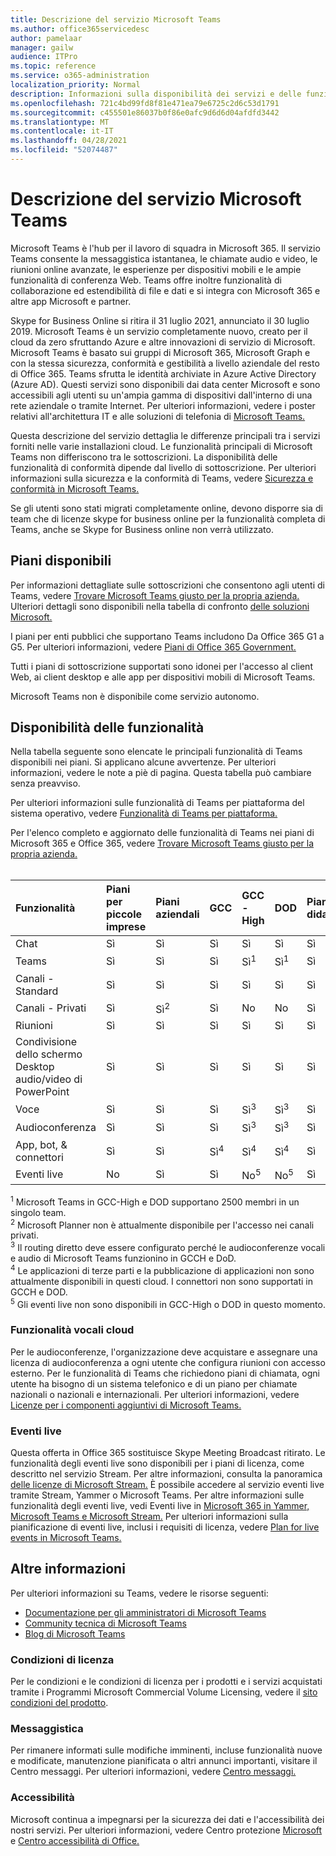 ```yaml
---
title: Descrizione del servizio Microsoft Teams
ms.author: office365servicedesc
author: pamelaar
manager: gailw
audience: ITPro
ms.topic: reference
ms.service: o365-administration
localization_priority: Normal
description: Informazioni sulla disponibilità dei servizi e delle funzionalità di Microsoft Teams nei piani di Microsoft 365 e Office 365.
ms.openlocfilehash: 721c4bd99fd8f81e471ea79e6725c2d6c53d1791
ms.sourcegitcommit: c455501e86037b0f86e0afc9d6d6d04afdfd3442
ms.translationtype: MT
ms.contentlocale: it-IT
ms.lasthandoff: 04/28/2021
ms.locfileid: "52074487"
---
```

# <a name="microsoft-teams-service-description"></a>Descrizione del servizio Microsoft Teams

Microsoft Teams è l'hub per il lavoro di squadra in Microsoft 365. Il servizio Teams consente la messaggistica istantanea, le chiamate audio e video, le riunioni online avanzate, le esperienze per dispositivi mobili e le ampie funzionalità di conferenza Web. Teams offre inoltre funzionalità di collaborazione ed estendibilità di file e dati e si integra con Microsoft 365 e altre app Microsoft e partner.

Skype for Business Online si ritira il 31 luglio [](https://techcommunity.microsoft.com/t5/Microsoft-Teams-Blog/Skype-for-Business-Online-to-Be-Retired-in-2021/ba-p/777833) 2021, annunciato il 30 luglio 2019. Microsoft Teams è un servizio completamente nuovo, creato per il cloud da zero sfruttando Azure e altre innovazioni di servizio di Microsoft. Microsoft Teams è basato sui gruppi di Microsoft 365, Microsoft Graph e con la stessa sicurezza, conformità e gestibilità a livello aziendale del resto di Office 365. Teams sfrutta le identità archiviate in Azure Active Directory (Azure AD). Questi servizi sono disponibili dai data center Microsoft e sono accessibili agli utenti su un'ampia gamma di dispositivi dall'interno di una rete aziendale o tramite Internet. Per ulteriori informazioni, vedere i poster relativi all'architettura IT e alle soluzioni di telefonia di [Microsoft Teams.](/microsoftteams/teams-architecture-solutions-posters)

Questa descrizione del servizio dettaglia le differenze principali tra i servizi forniti nelle varie installazioni cloud. Le funzionalità principali di Microsoft Teams non differiscono tra le sottoscrizioni. La disponibilità delle funzionalità di conformità dipende dal livello di sottoscrizione. Per ulteriori informazioni sulla sicurezza e la conformità di Teams, vedere [Sicurezza e conformità in Microsoft Teams.](/microsoftteams/security-compliance-overview)

Se gli utenti sono stati migrati completamente online, devono disporre sia di team che di licenze skype for business online per la funzionalità completa di Teams, anche se Skype for Business online non verrà utilizzato.

## <a name="available-plans"></a>Piani disponibili

Per informazioni dettagliate sulle sottoscrizioni che consentono agli utenti di Teams, vedere [Trovare Microsoft Teams giusto per la propria azienda.](https://www.microsoft.com/microsoft-teams/compare-microsoft-teams-options) Ulteriori dettagli sono disponibili nella tabella di confronto [delle soluzioni Microsoft.](https://go.microsoft.com/fwlink/?linkid=2139145)

I piani per enti pubblici che supportano Teams includono Da Office 365 G1 a G5. Per ulteriori informazioni, vedere [Piani di Office 365 Government.](https://www.microsoft.com/microsoft-365/government/compare-office-365-government-plans)

Tutti i piani di sottoscrizione supportati sono idonei per l'accesso al client Web, ai client desktop e alle app per dispositivi mobili di Microsoft Teams.

Microsoft Teams non è disponibile come servizio autonomo.

## <a name="feature-availability"></a>Disponibilità delle funzionalità

Nella tabella seguente sono elencate le principali funzionalità di Teams disponibili nei piani. Si applicano alcune avvertenze. Per ulteriori informazioni, vedere le note a piè di pagina. Questa tabella può cambiare senza preavviso.

Per ulteriori informazioni sulle funzionalità di Teams per piattaforma del sistema operativo, vedere [Funzionalità di Teams per piattaforma.](https://aka.ms/teamsfeaturesbyplatform)

Per l'elenco completo e aggiornato delle funzionalità di Teams nei piani di Microsoft 365 e Office 365, vedere [Trovare Microsoft Teams giusto per la propria azienda.](https://www.microsoft.com/microsoft-teams/compare-microsoft-teams-options)<br><br>

| Funzionalità | Piani per piccole imprese | Piani aziendali | GCC | GCC - High | DOD | Piani didattici |
|:-----|:-----|:-----|:-----|:-----|:-----|:-----|
|Chat  <br/> |Sì  <br/> |Sì  <br/> |Sì  <br/> |Sì  <br/> |Sì  <br/> |Sì  <br/> |
|Teams  <br/> |Sì <br/> |Sì <br/> |Sì <br/> |Sì<sup>1</sup>  <br/> |Sì<sup>1</sup>  <br/> |Sì  <br/> |
|Canali - Standard  <br/> |Sì  <br/> |Sì  <br/> |Sì  <br/> |Sì  <br/> |Sì  <br/> |Sì  <br/> |
|Canali - Privati  <br/> |Sì  <br/> |Sì<sup>2</sup>  <br/> |Sì <br/> |No  <br/> |No <br/> |Sì  <br/> |
|Riunioni  <br/> |Sì  <br/> |Sì  <br/> |Sì  <br/> |Sì  <br/> |Sì  <br/> |Sì  <br/> |
|Condivisione dello schermo Desktop audio/video di PowerPoint <br/> |Sì  <br/> |Sì  <br/> |Sì  <br/> |Sì  <br/> |Sì  <br/> |Sì  <br/> |
|Voce  <br/> |Sì  <br/> |Sì  <br/> |Sì  <br/> |Sì<sup>3</sup>  <br/> |Sì<sup>3</sup>  <br/> |Sì  <br/> |
|Audioconferenza  <br/> |Sì  <br/> |Sì  <br/> |Sì  <br/> |Sì<sup>3</sup>  <br/> |Sì<sup>3</sup>  <br/> |Sì  <br/> |
|App, bot, & connettori  <br/> |Sì  <br/> |Sì  <br/> |Sì<sup>4</sup>  <br/> |Sì<sup>4</sup>  <br/> |Sì<sup>4</sup>  <br/> |Sì  <br/> |
|Eventi live  <br/> |No  <br/> |Sì  <br/> |Sì  <br/> |No<sup>5</sup>  <br/> |No<sup>5</sup>  <br/> |Sì  <br/> |

<sup>1</sup> Microsoft Teams in GCC-High e DOD supportano 2500 membri in un singolo team.<br/>
<sup>2</sup> Microsoft Planner non è attualmente disponibile per l'accesso nei canali privati.<br/>
<sup>3</sup> Il routing diretto deve essere configurato perché le audioconferenze vocali e audio di Microsoft Teams funzionino in GCCH e DoD.<br/>
<sup>4</sup> Le applicazioni di terze parti e la pubblicazione di applicazioni non sono attualmente disponibili in questi cloud. I connettori non sono supportati in GCCH e DOD.<br/>
<sup>5</sup> Gli eventi live non sono disponibili in GCC-High o DOD in questo momento.<br/>

### <a name="cloud-voice-features"></a>Funzionalità vocali cloud

Per le audioconferenze, l'organizzazione deve acquistare e assegnare una licenza di audioconferenza a ogni utente che configura riunioni con accesso esterno. Per le funzionalità di Teams che richiedono piani di chiamata, ogni utente ha bisogno di un sistema telefonico e di un piano per chiamate nazionali o nazionali e internazionali. Per ulteriori informazioni, vedere [Licenze per i componenti aggiuntivi di Microsoft Teams.](/microsoftteams/teams-add-on-licensing/microsoft-teams-add-on-licensing)

### <a name="live-events"></a>Eventi live

Questa offerta in Office 365 sostituisce Skype Meeting Broadcast ritirato. Le funzionalità degli eventi live sono disponibili per i piani di licenza, come descritto nel servizio Stream. Per altre informazioni, consulta la panoramica [delle licenze di Microsoft Stream.](/stream/license-overview) È possibile accedere al servizio eventi live tramite Stream, Yammer o Microsoft Teams. Per altre informazioni sulle funzionalità degli eventi live, vedi Eventi live in [Microsoft 365 in Yammer, Microsoft Teams e Microsoft Stream.](/stream/live-event-m365) Per ulteriori informazioni sulla pianificazione di eventi live, inclusi i requisiti di licenza, vedere [Plan for live events in Microsoft Teams.](/microsoftteams/teams-live-events/plan-for-teams-live-events)

## <a name="learn-more"></a>Altre informazioni

Per ulteriori informazioni su Teams, vedere le risorse seguenti:
 
- [Documentazione per gli amministratori di Microsoft Teams](/MicrosoftTeams)
- [Community tecnica di Microsoft Teams](https://techcommunity.microsoft.com/t5/microsoft-teams/ct-p/MicrosoftTeams)
- [Blog di Microsoft Teams](https://aka.ms/TeamsBlog)

### <a name="licensing-terms"></a>Condizioni di licenza

Per le condizioni e le condizioni di licenza per i prodotti e i servizi acquistati tramite i Programmi Microsoft Commercial Volume Licensing, vedere il [sito condizioni del prodotto](https://www.microsoft.com/licensing/terms/). 

### <a name="messaging"></a>Messaggistica

Per rimanere informati sulle modifiche imminenti, incluse funzionalità nuove e modificate, manutenzione pianificata o altri annunci importanti, visitare il Centro messaggi. Per ulteriori informazioni, vedere [Centro messaggi.](/microsoft-365/admin/manage/message-center)

### <a name="accessibility"></a>Accessibilità

Microsoft continua a impegnarsi per la sicurezza dei dati e l'accessibilità dei nostri servizi. Per ulteriori informazioni, vedere Centro protezione [Microsoft](https://www.microsoft.com/trust-center) e [Centro accessibilità di Office.](https://support.office.com/article/ecab0fcf-d143-4fe8-a2ff-6cd596bddc6d)
